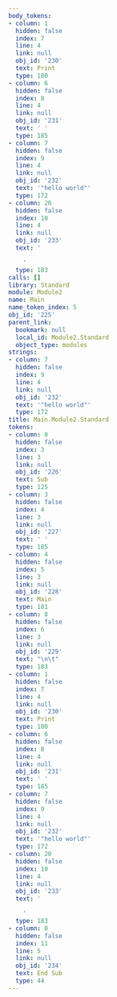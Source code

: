 ```yaml
---
body_tokens:
- column: 1
  hidden: false
  index: 7
  line: 4
  link: null
  obj_id: '230'
  text: Print
  type: 100
- column: 6
  hidden: false
  index: 8
  line: 4
  link: null
  obj_id: '231'
  text: ' '
  type: 185
- column: 7
  hidden: false
  index: 9
  line: 4
  link: null
  obj_id: '232'
  text: '"hello world"'
  type: 172
- column: 20
  hidden: false
  index: 10
  line: 4
  link: null
  obj_id: '233'
  text: '

    '
  type: 183
calls: []
library: Standard
module: Module2
name: Main
name_token_index: 5
obj_id: '225'
parent_link:
  bookmark: null
  local_id: Module2.Standard
  object_type: modules
strings:
- column: 7
  hidden: false
  index: 9
  line: 4
  link: null
  obj_id: '232'
  text: '"hello world"'
  type: 172
title: Main.Module2.Standard
tokens:
- column: 0
  hidden: false
  index: 3
  line: 3
  link: null
  obj_id: '226'
  text: Sub
  type: 125
- column: 3
  hidden: false
  index: 4
  line: 3
  link: null
  obj_id: '227'
  text: ' '
  type: 185
- column: 4
  hidden: false
  index: 5
  line: 3
  link: null
  obj_id: '228'
  text: Main
  type: 181
- column: 8
  hidden: false
  index: 6
  line: 3
  link: null
  obj_id: '229'
  text: "\n\t"
  type: 183
- column: 1
  hidden: false
  index: 7
  line: 4
  link: null
  obj_id: '230'
  text: Print
  type: 100
- column: 6
  hidden: false
  index: 8
  line: 4
  link: null
  obj_id: '231'
  text: ' '
  type: 185
- column: 7
  hidden: false
  index: 9
  line: 4
  link: null
  obj_id: '232'
  text: '"hello world"'
  type: 172
- column: 20
  hidden: false
  index: 10
  line: 4
  link: null
  obj_id: '233'
  text: '

    '
  type: 183
- column: 0
  hidden: false
  index: 11
  line: 5
  link: null
  obj_id: '234'
  text: End Sub
  type: 44
---
```

